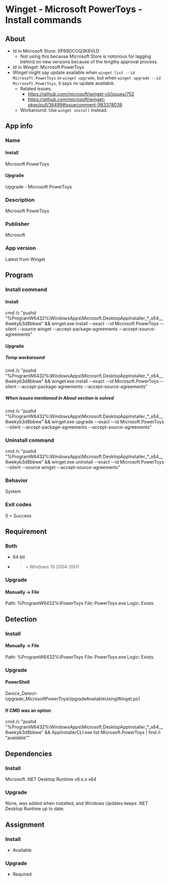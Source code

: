 # Winget - Microsoft PowerToys - Install commands
## About
* Id in Microsoft Store: XP89DCGQ3K6VLD
  * Not using this because Microsoft Store is notorious for lagging behind on new versions because of the lengthy approval process.
* Id in Winget: Microsoft.PowerToys
* Winget might say update available when ```winget list --id Microsoft.PowerToys``` or ```winget upgrade```, but when ```winget upgrade --id Microsoft.PowerToys```, it says no update available.
  * Related issues:
    * https://github.com/microsoft/winget-cli/issues/752
    * https://github.com/microsoft/winget-pkgs/pull/36499#issuecomment-983378039
  * Workaround: Use ```winget install``` instead.


## App info
### Name
#### Install
Microsoft PowerToys
#### Upgrade
Upgrade - Microsoft PowerToys

### Description
Microsoft PowerToys

### Publisher
Microsoft

### App version
Latest from Winget


## Program
### Install command
#### Install
cmd /c "pushd "%ProgramW6432%\WindowsApps\Microsoft.DesktopAppInstaller_*_x64__8wekyb3d8bbwe" && winget.exe install --exact --id Microsoft.PowerToys --silent --source winget --accept-package-agreements --accept-source-agreements"
#### Upgrade
##### Temp workaround
cmd /c "pushd "%ProgramW6432%\WindowsApps\Microsoft.DesktopAppInstaller_*_x64__8wekyb3d8bbwe" && winget.exe install --exact --id Microsoft.PowerToys --silent --accept-package-agreements --accept-source-agreements"
##### When issues mentioned in About section is solved
cmd /c "pushd "%ProgramW6432%\WindowsApps\Microsoft.DesktopAppInstaller_*_x64__8wekyb3d8bbwe" && winget.exe upgrade --exact --id Microsoft.PowerToys --silent --accept-package-agreements --accept-source-agreements"

### Uninstall command
cmd /c "pushd "%ProgramW6432%\WindowsApps\Microsoft.DesktopAppInstaller_*_x64__8wekyb3d8bbwe" && winget.exe uninstall --exact --id Microsoft.PowerToys --silent --source winget --accept-source-agreements"

### Behavior
System

### Exit codes
0 = Success


## Requirement
### Both
* 64 bit
* >= Windows 10 2004 20H1

### Upgrade
#### Manually -> File
Path:  %ProgramW6432%\PowerToys
File:  PowerToys.exe
Logic: Exists.


## Detection
### Install
#### Manually -> File
Path:  %ProgramW6432%\PowerToys
File:  PowerToys.exe
Logic: Exists.

### Upgrade
#### PowerShell
Device_Detect-Upgrade_MicrosoftPowerToysUpgradeAvailableUsingWinget.ps1
#### If CMD was an option
cmd /c "pushd "%ProgramW6432%\WindowsApps\Microsoft.DesktopAppInstaller_*_x64__8wekyb3d8bbwe" && AppInstallerCLI.exe list Microsoft.PowerToys | find /i "available""


## Dependencies
### Install
Microsoft .NET Desktop Runtime v6.x.x x64

### Upgrade
None, was added when installed, and Windows Updates keeps .NET Desktop Runtime up to date.


## Assignment
### Install
* Available

### Upgrade
* Required